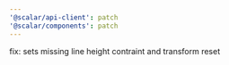 ```yaml
---
'@scalar/api-client': patch
'@scalar/components': patch
---
```


fix: sets missing line height contraint and transform reset
